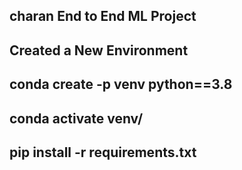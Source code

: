 ## charan End to End ML Project

## Created a New Environment
 
## conda create -p venv python==3.8

## conda activate venv/

## pip install -r requirements.txt
